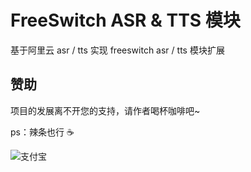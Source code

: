# FreeSwitch ASR & TTS 模块



基于阿里云 asr / tts 实现 freeswitch  asr / tts 模块扩展



## 赞助

项目的发展离不开您的支持，请作者喝杯咖啡吧~

ps：辣条也行 ☕

![支付宝](https://veasion.oss-cn-shanghai.aliyuncs.com/alipay.png?x-oss-process=image/resize,m_lfit,h_360,w_360)